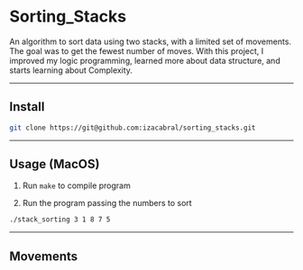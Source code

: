 # Sorting_Stacks

An algorithm to sort data using two stacks, with a limited set of movements. The goal was to get the fewest number of moves. With this project, I improved my logic programming, learned more about data structure, and starts learning about Complexity.

---

## Install
```sh
git clone https://git@github.com:izacabral/sorting_stacks.git
```
---

## Usage (MacOS)

1. Run `make` to compile program

2. Run the program passing the numbers to sort

```sh
./stack_sorting 3 1 8 7 5
```

---

## Movements
